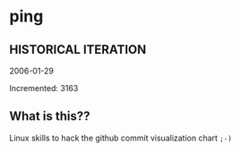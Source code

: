 # ping

## HISTORICAL ITERATION
2006-01-29

Incremented: 3163

## What is this?? 
Linux skills to hack the github commit visualization chart `;-)`
